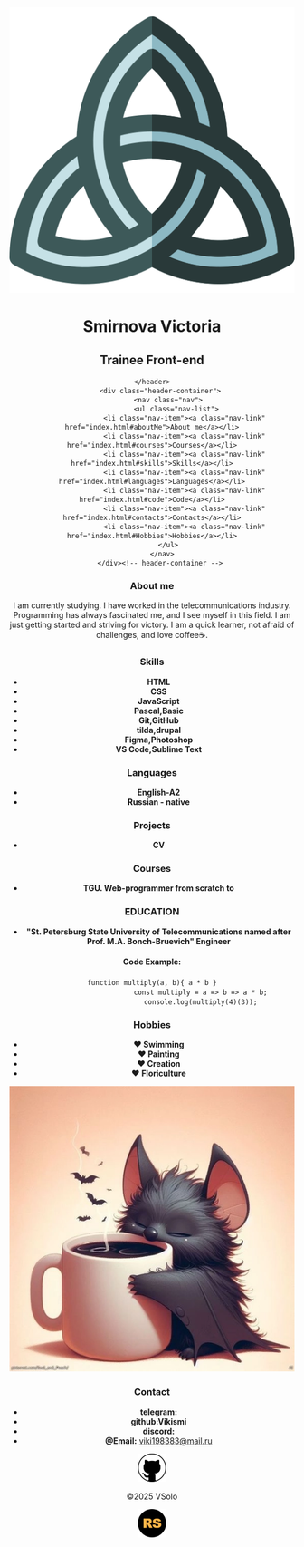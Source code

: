 <!DOCTYPE html>
<html lang="en">
<head>
    <meta charset="utf-8">
    <meta name="viewport" content="width=device-width, initial-scale=1.0">
    <link rel="stylesheet" href="css/style.css">
    <title> CV SV 1</title>
    <link rel="icon" href="img/Triquetra.svg">
</head>
<body>

<div class="page">
    <header class="header">
        <div class="logo">
            <div class="logo-img">
                <a href="#"><img class="logo-img2"  src="img/triquetra_1506203.png" alt="logo"></a>
            </div>
        </div><!--logo -->
        <div class="header-text">
             <h1 class="header-title"> Smirnova Victoria</h1>
                <h2 class="header-subtitle">Trainee Front-end</h2>
                </div>

    </header>
        <div class="header-container">
            <nav class="nav">
                <ul class="nav-list">
                    <li class="nav-item"><a class="nav-link" href="index.html#aboutMe">About me</a></li>
                    <li class="nav-item"><a class="nav-link" href="index.html#courses">Courses</a></li>
                    <li class="nav-item"><a class="nav-link" href="index.html#skills">Skills</a></li>
                    <li class="nav-item"><a class="nav-link" href="index.html#languages">Languages</a></li>
                    <li class="nav-item"><a class="nav-link" href="index.html#code">Code</a></li>
                    <li class="nav-item"><a class="nav-link" href="index.html#contacts">Contacts</a></li>
                    <li class="nav-item"><a class="nav-link" href="index.html#Hobbies">Hobbies</a></li>
            </ul>
         </nav>
        </div><!-- header-container -->

<div class="container">
<div class="post1">
    <div class="section-post">
        <section class="section" id="aboutMe">
            <h3 class="content-title">About me</h3>
                <div class="content-text">
                    <p>I am currently studying. I have worked in the telecommunications industry. Programming has always fascinated me, and I see myself in this field. I am just getting started and striving for victory. I am a quick learner, not afraid of challenges, and love coffee&#9749;.</p>
                </div>
        </section>
        <section class="section" id="skills">
            <h3 class="content-title">Skills</h3>
                <div class="content-text">
                    <ul>
                        <li><strong>HTML</strong></li>
                        <li><strong>CSS</strong></li>
                        <li><strong>JavaScript</strong></li>
                        <li><strong>Pascal,Basic</strong></li>
                        <li><strong>Git,GitHub</strong></li>
                        <li><strong>tilda,drupal</strong></li>
                        <li><strong>Figma,Photoshop</strong></li>
                        <li><strong>VS Code,Sublime Text</strong></li>
                    </ul>
                </div>
        </section>
        <section class="section" id="languages">
            <h3 class="content-title">Languages</h3>
                    <ul>
                        <li><strong>English-A2</strong></li>
                        <li><strong>Russian - native</strong></li>
                    </ul>
        </section>
        <section class="section" id="projects">
            <h3 class="content-title">Projects</h3>
                     <ul>
                        <li><strong>CV</strong></li>
                    </ul>
        </section>
        <section class="section" id="courses">
            <h3 class="content-title">Courses</h3>
                    <ul>
                        <li><strong>TGU. Web-programmer from scratch to
                        </strong></li>
                    </ul>
        </section>
        <section class="section" id="EDUCATION">
            <h3 class="content-title">EDUCATION</h3>
                    <ul>
                        <li><strong>"St. Petersburg State University of Telecommunications named after Prof. M.A. Bonch-Bruevich"  Engineer</strong></li>
                    </ul>
        </section>
    <div class="code1">
        <section class="section" id="code">
             <h4 class="article-title">Code Example:</h4>
            <article class="article">
                    <div class="article-text">
                        <code>function multiply(a, b){ a * b }
                        const multiply = a =&#x3E; b =&#x3E; a * b;
                        console.log(multiply(4)(3));</code>
                    </div>
            </article>
        </section>
    </div>
          <section class="section" id="Hobbies">
            <h3 class="content-title">Hobbies</h3>
                    <ul>
                        <li><strong><span>&hearts;</span> Swimming</strong></li>
                        <li><strong><span>&hearts;</span> Painting</strong></li>
                        <li><strong><span>&hearts;</span> Creation</strong></li>
                        <li><strong><span>&hearts;</span> Floriculture</strong></li>
                    </ul>
        </section>
    </div><!-- section-container -->
</div>
<div class="sidebar">
<aside class="sidebar-blog">
        <div class="section-heading1">
            <section class="section-heading" id="profile">
            <div class="pro">
            <img class="img intro-img" src="./img/mousNtW.jpg" alt="">
            </div>
            </section>
        </div>
    <h3 class="sidebar-blog-title">Contact</h3>
    <ul class="sidebar-blog-text">
                        <li><strong>telegram:</strong></li>
                        <li><strong>github:Vikismi</strong></li>
                        <li><strong>discord:</strong></li>
                        <li><strong>&#64;Email:</strong> <a href="mailto:info@website.com">viki198383@mail.ru</a></li>
                    </ul>
</aside><!-- sidebar -->
</div>
</div><!--container -->
<footer class="footer">
    <div class="footer-v">
        <a href="https://github.com/Vikismi"><img src="./img/github-logo.png" width="50" height="50" alt="logo"></a>
        <p>&copy;2025 VSolo </p>
        <a href="https://rs.school/courses/javascript-preschool-ru"><img src="./img/rss-logo1.svg" width="50" height="50" alt="logo"></a>
    </div>
</footer>
</div><!-- page -->
</body>
</html>
